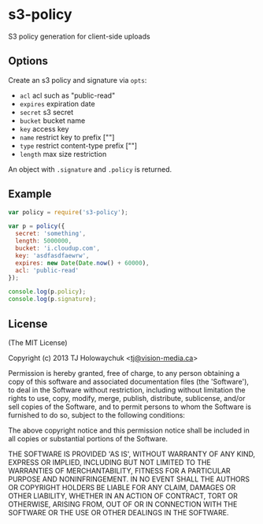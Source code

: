 
# s3-policy

  S3 policy generation for client-side uploads

## Options

Create an s3 policy and signature via `opts`:

 - `acl` acl such as "public-read"
 - `expires` expiration date
 - `secret` s3 secret
 - `bucket` bucket name
 - `key` access key
 - `name` restrict key to prefix [""]
 - `type` restrict content-type prefix [""]
 - `length` max size restriction

An object with `.signature` and `.policy` is returned.

## Example

```js
var policy = require('s3-policy');

var p = policy({
  secret: 'something',
  length: 5000000,
  bucket: 'i.cloudup.com',
  key: 'asdfasdfaewrw',
  expires: new Date(Date.now() + 60000),
  acl: 'public-read'
});

console.log(p.policy);
console.log(p.signature);
```

## License 

(The MIT License)

Copyright (c) 2013 TJ Holowaychuk &lt;tj@vision-media.ca&gt;

Permission is hereby granted, free of charge, to any person obtaining
a copy of this software and associated documentation files (the
'Software'), to deal in the Software without restriction, including
without limitation the rights to use, copy, modify, merge, publish,
distribute, sublicense, and/or sell copies of the Software, and to
permit persons to whom the Software is furnished to do so, subject to
the following conditions:

The above copyright notice and this permission notice shall be
included in all copies or substantial portions of the Software.

THE SOFTWARE IS PROVIDED 'AS IS', WITHOUT WARRANTY OF ANY KIND,
EXPRESS OR IMPLIED, INCLUDING BUT NOT LIMITED TO THE WARRANTIES OF
MERCHANTABILITY, FITNESS FOR A PARTICULAR PURPOSE AND NONINFRINGEMENT.
IN NO EVENT SHALL THE AUTHORS OR COPYRIGHT HOLDERS BE LIABLE FOR ANY
CLAIM, DAMAGES OR OTHER LIABILITY, WHETHER IN AN ACTION OF CONTRACT,
TORT OR OTHERWISE, ARISING FROM, OUT OF OR IN CONNECTION WITH THE
SOFTWARE OR THE USE OR OTHER DEALINGS IN THE SOFTWARE.